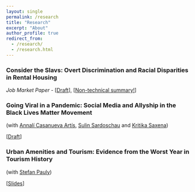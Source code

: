```yaml
---
layout: single
permalink: /research
title: "Research"
excerpt: "About"
author_profile: true
redirect_from:
  - /research/
  - /research.html
---
```



### Consider the Slavs: Overt Discrimination and Racial Disparities in Rental Housing 
_Job Market Paper_ - [[Draft](pdfs/slavs_jmp.pdf)], [[Non-technical summary!](http://jmp-consider-the-slavs.tilda.ws/)]


### Going Viral in a Pandemic: Social Media and Allyship in the Black Lives Matter Movement 
(with [Annalí Casanueva Artís](https://www.parisschoolofeconomics.eu/fr/casanueva-artis-annali-mireia/), [Sulin Sardoschau](https://sites.google.com/view/sulinsardoschau/home) and [Kritika Saxena](https://www.kritikasaxena.com/))

[[Draft](pdfs/Black_Lives_Matter_and_COVID_19.pdf)]

### Urban Amenities and Tourism: Evidence from the Worst Year in Tourism History 
(with [Stefan Pauly](https://stefanpauly.net/))

[[Slides](pdfs/tourism_slides.pdf)]
